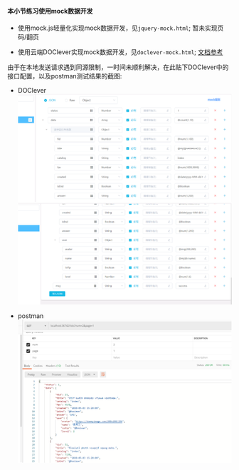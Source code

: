 #### 本小节练习使用mock数据开发
- 使用mock.js轻量化实现mock数据开发，见`jquery-mock.html`;
  暂未实现页码/翻页

- 使用云端DOClever实现mock数据开发，见`doclever-mock.html`;
[文档参考](http://doclever.cn/controller/read/read.html#5a532f98b7731a2ba86093b3)

由于在本地发送请求遇到同源限制，一时间未顺利解决，在此贴下DOClever中的接口配置，以及postman测试结果的截图:
- DOClever
![](./img/doc1.png)
![](./img/doc2.png)

- postman
![](./img/res.png)


